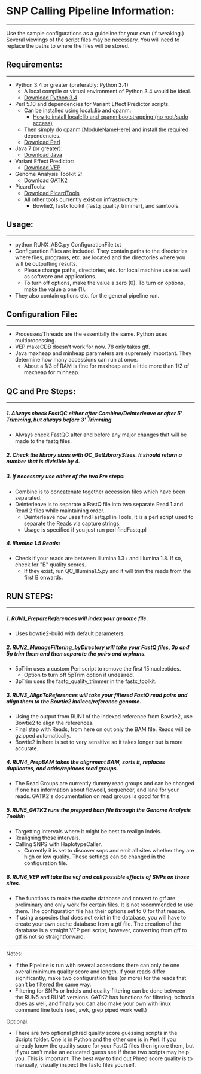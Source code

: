 # SNP Calling Pipeline Information: #

* * * * * * * * * * * * * * * * * * * * * * * * * * * * * * * * * * * * * * * *

Use the sample configurations as a guideline for your own (if tweaking.) Several viewings of the script files may be necessary.
You will need to replace the paths to where the files will be stored.

## Requirements: ##

-------------------------------------------------------------------------------
- Python 3.4 or greater (preferably: Python 3.4)
    - A local compile or virtual environment of Python 3.4 would be ideal.
    - [Download Python 3.4](https://www.python.org/download/releases/3.4.0/)
- Perl 5.10 and dependencies for Variant Effect Predictor scripts.
    - Can be installed using local::lib and cpanm:
        - [How to install local::lib and cpanm bootstrapping (no root/sudo access)](http://stackoverflow.com/questions/2980297/how-can-i-use-cpan-as-a-non-root-user)
    - Then simply do cpanm [ModuleNameHere] and install the required dependencies.
    - [Download Perl](http://www.perl.org/)
- Java 7 (or greater):
    - [Download Java](https://java.com/en/download/)
- Variant Effect Predictor:
    - [Download VEP](http://useast.ensembl.org/info/docs/tools/vep/script/vep_download.html?redirect=no)
- Genome Analysis Toolkit 2:
    - [Download GATK2](https://www.broadinstitute.org/gatk/download/)
- PicardTools:
    - [Download PicardTools](http://broadinstitute.github.io/picard/)
    - All other tools currently exist on infrastructure:
        - Bowtie2, fastx toolkit (fastq_quality_trimmer), and samtools.

## Usage: ##

-------------------------------------------------------------------------------

- python RUNX_ABC.py ConfigurationFile.txt
- Configuration Files are included. They contain paths to the directories where files, programs, etc. are located and the directories where you will be outputting results.
  - Please change paths, directories, etc. for local machine use as well as software and applications.
  - To turn off options, make the value a zero (0). To turn on options, make the value a one (1).
- They also contain options etc. for the general pipeline run.

## Configuration File: ##
   
-------------------------------------------------------------------------------

  * Processes/Threads are the essentially the same. Python uses multiprocessing.
  * VEP makeCDB doesn't work for now. 78 only takes gtf.
  * Java maxheap and minheap parameters are supremely important. They determine how many accessions can run at once.
    * About a 1/3 of RAM is fine for maxheap and a little more than 1/2 of maxheap for minheap.

## QC and Pre Steps: ##

-------------------------------------------------------------------------------

##### 1. Always check FastQC either after Combine/Deinterleave or after 5' Trimming, but always before 3' Trimming. #####

  - Always check FastQC after and before any major changes that will be made to the fastq files.
   
##### 2. Check the library sizes with QC_GetLibrarySizes. It should return a number that is divisible by 4. #####

##### 3. If necessary use either of the two Pre steps: #####

  - Combine is to concatenate together accession files which have been separated.
  - Deinterleave is to separate a FastQ file into two separate Read 1 and Read 2 files while maintaining order.
    * Deinterleave now uses findFastq.pl in Tools, it is a perl script used to separate the Reads via capture strings.
    * Usage is specified if you just run perl findFastq.pl

##### 4. Illumina 1.5 Reads: #####

  - Check if your reads are between Illumina 1.3+ and Illumina 1.8. If so, check for "B" quality scores.
    * If they exist, run QC_Illumina1.5.py and it will trim the reads from the first B onwards.
     
## RUN STEPS: ##

-------------------------------------------------------------------------------

##### 1. RUN1_PrepareReferences will index your genome file. #####

- Uses bowtie2-build with default parameters.
   
##### 2. RUN2_ManageFiltering_byDirectory will take your FastQ files, 3p and 5p trim them and then separate the pairs and orphans. #####

  - 5pTrim uses a custom Perl script to remove the first 15 nucleotides.
    * Option to turn off 5pTrim option if undesired.
  - 3pTrim uses the fastq_quality_trimmer in the fastx_toolkit.
   
##### 3. RUN3_AlignToReferences will take your filtered FastQ read pairs and align them to the Bowtie2 indices/reference genome. #####

  - Using the output from RUN1 of the indexed reference from Bowtie2, use Bowtie2 to align the references.
  - Final step with Reads, from here on out only the BAM file. Reads will be gzipped automatically.
  - Bowtie2 in here is set to very sensitive so it takes longer but is more accurate.
   
##### 4. RUN4_PrepBAM takes the alignment BAM, sorts it, replaces duplicates, and adds/replaces read groups. #####

  - The Read Groups are currently dummy read groups and can be changed if one has information about flowcell, sequencer, and lane for your reads. GATK2's documentation on read groups is good for this.
   
##### 5. RUN5_GATK2 runs the prepped bam file through the Genome Analysis Toolkit: #####

  - Targetting intervals where it might be best to realign indels.
  - Realigning those intervals.
  - Calling SNPS with HaplotypeCaller.
    * Currently it is set to discover snps and emit all sites whether they are high or low quality. These settings can be changed in the configuration file.
     
##### 6. RUN6_VEP will take the vcf and call possible effects of SNPs on those sites. #####

  - The functions to make the cache database and convert to gtf are preliminary and only work for certain files. It is not recommended to use them. The configuration file has their options set to 0 for that reason.
  - If using a species that does not exist in the database, you will have to create your own cache database from a gtf file. The creation of the database is a straight VEP perl script, however, converting from gff to gtf is not so straightforward.

-------------------------------------------------------------------------------

Notes:
  - If the Pipeline is run with several accessions there can only be one overall minimum quality score and length. If your reads differ significantly, make two configuration files (or more) for the reads that can't be filtered the same way.
  - Filtering for SNPs or Indels and quality filtering can be done between the RUN5 and RUN6 versions. GATK2 has functions for filtering, bcftools does as well, and finally you can also make your own with linux command line tools (sed, awk, grep piped work well.)

Optional:
  * There are two optional phred quality score guessing scripts in the Scripts folder. One is in Python and the other one is in Perl. If you already know the quality score for your FastQ files then ignore them, but if you can't make an educated guess see if these two scripts may help you. This is important. The best way to find out Phred score quality is to manually, visually inspect the fastq files yourself.
